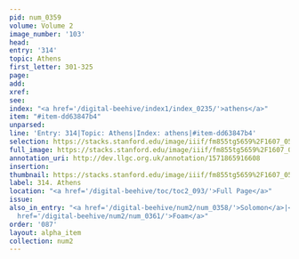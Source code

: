 ```yaml
---
pid: num_0359
volume: Volume 2
image_number: '103'
head: 
entry: '314'
topic: Athens
first_letter: 301-325
page: 
add: 
xref: 
see: 
index: "<a href='/digital-beehive/index1/index_0235/'>athens</a>"
item: "#item-dd63847b4"
unparsed: 
line: 'Entry: 314|Topic: Athens|Index: athens|#item-dd63847b4'
selection: https://stacks.stanford.edu/image/iiif/fm855tg5659%2F1607_0570/357,3826,2950,271/full/0/default.jpg
full_image: https://stacks.stanford.edu/image/iiif/fm855tg5659%2F1607_0570/full/full/0/default.jpg
annotation_uri: http://dev.llgc.org.uk/annotation/1571865916608
insertion: 
thumbnail: https://stacks.stanford.edu/image/iiif/fm855tg5659%2F1607_0570/357,3826,600,180/250,/0/default.jpg
label: 314. Athens
location: "<a href='/digital-beehive/toc/toc2_093/'>Full Page</a>"
issue: 
also_in_entry: "<a href='/digital-beehive/num2/num_0358/'>Solomon</a>|<a href='/digital-beehive/num2/num_0360/'>Dirt</a>|<a
  href='/digital-beehive/num2/num_0361/'>Foam</a>"
order: '087'
layout: alpha_item
collection: num2
---
```

